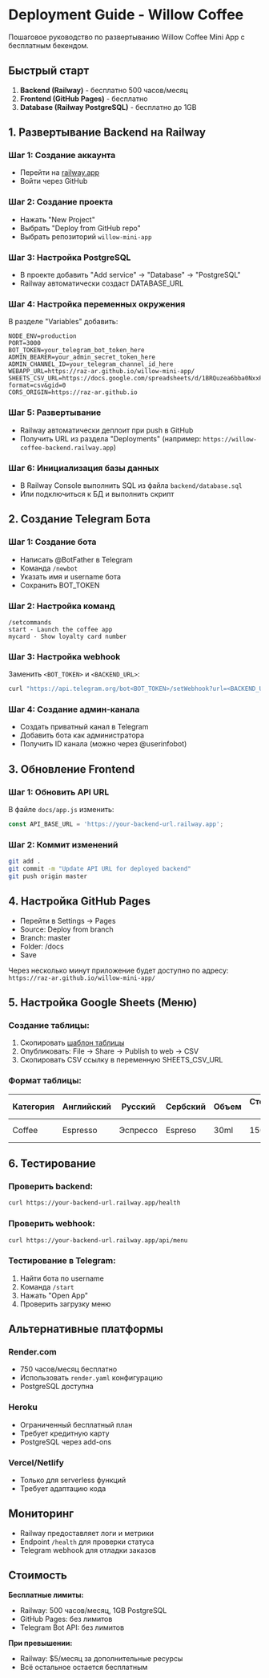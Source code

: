 # Deployment Guide - Willow Coffee

Пошаговое руководство по развертыванию Willow Coffee Mini App с бесплатным бекендом.

## Быстрый старт

1. **Backend (Railway)** - бесплатно 500 часов/месяц
2. **Frontend (GitHub Pages)** - бесплатно
3. **Database (Railway PostgreSQL)** - бесплатно до 1GB

## 1. Развертывание Backend на Railway

### Шаг 1: Создание аккаунта
- Перейти на [railway.app](https://railway.app)
- Войти через GitHub

### Шаг 2: Создание проекта
- Нажать "New Project"
- Выбрать "Deploy from GitHub repo"
- Выбрать репозиторий `willow-mini-app`

### Шаг 3: Настройка PostgreSQL
- В проекте добавить "Add service" → "Database" → "PostgreSQL"
- Railway автоматически создаст DATABASE_URL

### Шаг 4: Настройка переменных окружения
В разделе "Variables" добавить:

```
NODE_ENV=production
PORT=3000
BOT_TOKEN=your_telegram_bot_token_here
ADMIN_BEARER=your_admin_secret_token_here  
ADMIN_CHANNEL_ID=your_telegram_channel_id_here
WEBAPP_URL=https://raz-ar.github.io/willow-mini-app/
SHEETS_CSV_URL=https://docs.google.com/spreadsheets/d/1BRQuzea6bba0NxxPk9koLSzpHkfiAzrKmwDa8ow7128/export?format=csv&gid=0
CORS_ORIGIN=https://raz-ar.github.io
```

### Шаг 5: Развертывание
- Railway автоматически деплоит при push в GitHub
- Получить URL из раздела "Deployments" (например: `https://willow-coffee-backend.railway.app`)

### Шаг 6: Инициализация базы данных
- В Railway Console выполнить SQL из файла `backend/database.sql`
- Или подключиться к БД и выполнить скрипт

## 2. Создание Telegram Бота

### Шаг 1: Создание бота
- Написать @BotFather в Telegram
- Команда `/newbot`
- Указать имя и username бота
- Сохранить BOT_TOKEN

### Шаг 2: Настройка команд
```
/setcommands
start - Launch the coffee app
mycard - Show loyalty card number
```

### Шаг 3: Настройка webhook
Заменить `<BOT_TOKEN>` и `<BACKEND_URL>`:
```bash
curl "https://api.telegram.org/bot<BOT_TOKEN>/setWebhook?url=<BACKEND_URL>/tg/webhook"
```

### Шаг 4: Создание админ-канала
- Создать приватный канал в Telegram
- Добавить бота как администратора
- Получить ID канала (можно через @userinfobot)

## 3. Обновление Frontend

### Шаг 1: Обновить API URL
В файле `docs/app.js` изменить:
```javascript
const API_BASE_URL = 'https://your-backend-url.railway.app';
```

### Шаг 2: Коммит изменений
```bash
git add .
git commit -m "Update API URL for deployed backend"
git push origin master
```

## 4. Настройка GitHub Pages

- Перейти в Settings → Pages
- Source: Deploy from branch
- Branch: master
- Folder: /docs
- Save

Через несколько минут приложение будет доступно по адресу:
`https://raz-ar.github.io/willow-mini-app/`

## 5. Настройка Google Sheets (Меню)

### Создание таблицы:
1. Скопировать [шаблон таблицы](https://docs.google.com/spreadsheets/d/1BRQuzea6bba0NxxPk9koLSzpHkfiAzrKmwDa8ow7128/)
2. Опубликовать: File → Share → Publish to web → CSV
3. Скопировать CSV ссылку в переменную SHEETS_CSV_URL

### Формат таблицы:
| Категория | Английский | Русский | Сербский | Объем | Стоимость (RSD) | Состав |
|-----------|------------|---------|----------|-------|-----------------|--------|
| Coffee | Espresso | Эспрессо | Espreso | 30ml | 150 | Arabica beans |

## 6. Тестирование

### Проверить backend:
```bash
curl https://your-backend-url.railway.app/health
```

### Проверить webhook:
```bash
curl https://your-backend-url.railway.app/api/menu
```

### Тестирование в Telegram:
1. Найти бота по username
2. Команда `/start`
3. Нажать "Open App"
4. Проверить загрузку меню

## Альтернативные платформы

### Render.com
- 750 часов/месяц бесплатно
- Использовать `render.yaml` конфигурацию
- PostgreSQL доступна

### Heroku
- Ограниченный бесплатный план
- Требует кредитную карту
- PostgreSQL через add-ons

### Vercel/Netlify
- Только для serverless функций
- Требует адаптацию кода

## Мониторинг

- Railway предоставляет логи и метрики
- Endpoint `/health` для проверки статуса
- Telegram webhook для отладки заказов

## Стоимость

**Бесплатные лимиты:**
- Railway: 500 часов/месяц, 1GB PostgreSQL
- GitHub Pages: без лимитов
- Telegram Bot API: без лимитов

**При превышении:**
- Railway: $5/месяц за дополнительные ресурсы
- Всё остальное остается бесплатным
